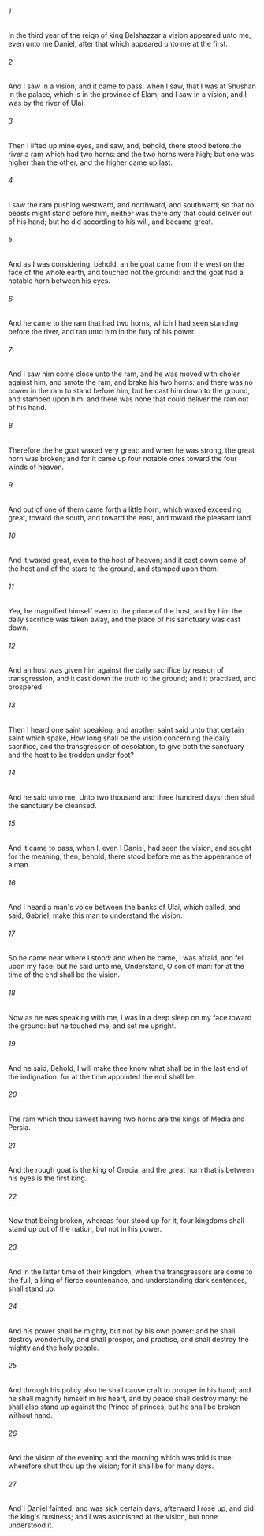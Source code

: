 ###### 1
In the third year of the reign of king Belshazzar a vision appeared unto me, even unto me Daniel, after that which appeared unto me at the first.

###### 2
And I saw in a vision; and it came to pass, when I saw, that I was at Shushan in the palace, which is in the province of Elam; and I saw in a vision, and I was by the river of Ulai.

###### 3
Then I lifted up mine eyes, and saw, and, behold, there stood before the river a ram which had two horns: and the two horns were high; but one was higher than the other, and the higher came up last.

###### 4
I saw the ram pushing westward, and northward, and southward; so that no beasts might stand before him, neither was there any that could deliver out of his hand; but he did according to his will, and became great.

###### 5
And as I was considering, behold, an he goat came from the west on the face of the whole earth, and touched not the ground: and the goat had a notable horn between his eyes.

###### 6
And he came to the ram that had two horns, which I had seen standing before the river, and ran unto him in the fury of his power.

###### 7
And I saw him come close unto the ram, and he was moved with choler against him, and smote the ram, and brake his two horns: and there was no power in the ram to stand before him, but he cast him down to the ground, and stamped upon him: and there was none that could deliver the ram out of his hand.

###### 8
Therefore the he goat waxed very great: and when he was strong, the great horn was broken; and for it came up four notable ones toward the four winds of heaven.

###### 9
And out of one of them came forth a little horn, which waxed exceeding great, toward the south, and toward the east, and toward the pleasant land.

###### 10
And it waxed great, even to the host of heaven; and it cast down some of the host and of the stars to the ground, and stamped upon them.

###### 11
Yea, he magnified himself even to the prince of the host, and by him the daily sacrifice was taken away, and the place of his sanctuary was cast down.

###### 12
And an host was given him against the daily sacrifice by reason of transgression, and it cast down the truth to the ground; and it practised, and prospered.

###### 13
Then I heard one saint speaking, and another saint said unto that certain saint which spake, How long shall be the vision concerning the daily sacrifice, and the transgression of desolation, to give both the sanctuary and the host to be trodden under foot?

###### 14
And he said unto me, Unto two thousand and three hundred days; then shall the sanctuary be cleansed.

###### 15
And it came to pass, when I, even I Daniel, had seen the vision, and sought for the meaning, then, behold, there stood before me as the appearance of a man.

###### 16
And I heard a man's voice between the banks of Ulai, which called, and said, Gabriel, make this man to understand the vision.

###### 17
So he came near where I stood: and when he came, I was afraid, and fell upon my face: but he said unto me, Understand, O son of man: for at the time of the end shall be the vision.

###### 18
Now as he was speaking with me, I was in a deep sleep on my face toward the ground: but he touched me, and set me upright.

###### 19
And he said, Behold, I will make thee know what shall be in the last end of the indignation: for at the time appointed the end shall be.

###### 20
The ram which thou sawest having two horns are the kings of Media and Persia.

###### 21
And the rough goat is the king of Grecia: and the great horn that is between his eyes is the first king.

###### 22
Now that being broken, whereas four stood up for it, four kingdoms shall stand up out of the nation, but not in his power.

###### 23
And in the latter time of their kingdom, when the transgressors are come to the full, a king of fierce countenance, and understanding dark sentences, shall stand up.

###### 24
And his power shall be mighty, but not by his own power: and he shall destroy wonderfully, and shall prosper, and practise, and shall destroy the mighty and the holy people.

###### 25
And through his policy also he shall cause craft to prosper in his hand; and he shall magnify himself in his heart, and by peace shall destroy many: he shall also stand up against the Prince of princes; but he shall be broken without hand.

###### 26
And the vision of the evening and the morning which was told is true: wherefore shut thou up the vision; for it shall be for many days.

###### 27
And I Daniel fainted, and was sick certain days; afterward I rose up, and did the king's business; and I was astonished at the vision, but none understood it.


